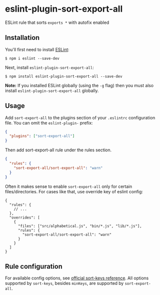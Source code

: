 # eslint-plugin-sort-export-all

ESLint rule that sorts `exports *` with autofix enabled

## Installation

You'll first need to install [ESLint](http://eslint.org):

```
$ npm i eslint --save-dev
```

Next, install `eslint-plugin-sort-export-all`:

```
$ npm install eslint-plugin-sort-export-all --save-dev
```

**Note:** If you installed ESLint globally (using the `-g` flag) then you must also install `eslint-plugin-sort-export-all` globally.

## Usage

Add `sort-export-all` to the plugins section of your `.eslintrc` configuration file. You can omit the `eslint-plugin-` prefix:

```json
{
  "plugins": ["sort-export-all"]
}
```

Then add sort-export-all rule under the rules section.

```json
{
  "rules": {
    "sort-export-all/sort-export-all": "warn"
  }
}
```

Often it makes sense to enable `sort-export-all` only for certain files/directories. For cases like that, use override key of eslint config:

```jsonc
{
  "rules": {
    // ...
  },
  "overrides": [
    {
      "files": ["src/alphabetical.js", "bin/*.js", "lib/*.js"],
      "rules": {
        "sort-export-all/sort-export-all": "warn"
      }
    }
  ]
}
```

## Rule configuration

For available config options, see [official sort-keys reference](https://eslint.org/docs/rules/sort-keys#require-object-keys-to-be-sorted-sort-keys). All options supported by `sort-keys`, besides `minKeys`, are supported by `sort-export-all`.
